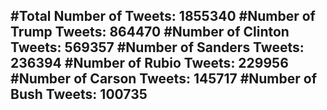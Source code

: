 #Total Number of Tweets: 1855340 
#Number of Trump Tweets: 864470
#Number of Clinton Tweets: 569357
#Number of Sanders Tweets: 236394
#Number of Rubio Tweets: 229956
#Number of Carson Tweets: 145717
#Number of Bush Tweets: 100735
---
